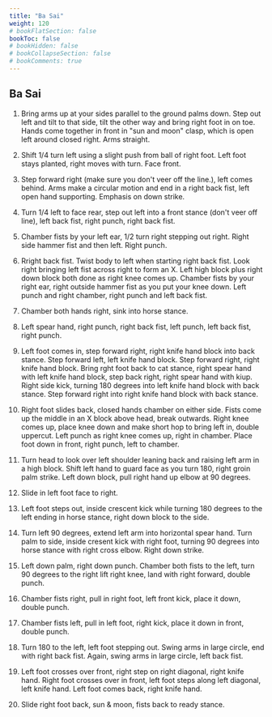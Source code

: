 ```yaml
---
title: "Ba Sai"
weight: 120
# bookFlatSection: false
bookToc: false
# bookHidden: false
# bookCollapseSection: false
# bookComments: true
---
```

## Ba Sai
1. Bring arms up at your sides parallel to the ground palms down.  Step out left and tilt to that side,
tilt the other way and bring right foot in on toe. Hands come together in front in "sun and moon" clasp, which is open left around 
closed right. Arms straight.

2. Shift 1/4 turn left using a slight push from ball of right foot. Left foot stays
planted, right moves with turn. Face front.

3. Step forward right (make sure you don't veer off the line.), left comes behind. Arms make a circular 
motion and end in a right back fist, left open hand supporting.  Emphasis on down strike.

4. Turn 1/4 left to face rear, step out left into a front stance (don't veer off line), left back
fist, right punch, right back fist. 

5. Chamber fists by your left ear, 1/2 turn right stepping out right.
Right side hammer fist and then left. Right punch.


6. Rright back fist. Twist body to left when starting right back fist.
Look right bringing left fist across right to form an X. Left
high block plus right down block both done as right knee comes up.
Chamber fists by your right ear, right outside hammer fist as you 
put your knee down. Left punch and right chamber, right punch and 
left back fist. 

7. Chamber both hands right, sink into horse stance.

8. Left spear hand, right punch, right back fist, left punch,
left back fist, right punch. 

9. Left foot comes in, step forward right, right knife hand block into back stance. Step forward left, left knife hand block.
Step forward right, right knife hand block.  Bring rght foot 
back to cat stance, right spear hand with left knife hand block, step back right, right spear hand with kiup.  Right side kick, turning 180 
degrees into left knife hand block with back stance. Step forward right into 
right knife hand block with back stance. 

10. Right foot slides back, closed hands chamber on either side.
Fists come up the middle in an X block above head, break outwards.
Right knee comes up, place knee down and make short hop to
bring left in, double uppercut.  Left punch as right knee comes up, right in chamber.
Place foot down in front, right punch, left to chamber. 

11. Turn head to look over left shoulder leaning back and
raising left arm in a high block.  Shift left hand to guard face as you 
turn 180, right groin palm strike.  Left down block, pull right 
hand up elbow at 90 degrees. 

12. Slide in left foot face to right.

13. Left foot steps out, inside crescent kick while turning 180 degrees to the left 
ending in horse stance, right down block to the side.  

14. Turn left 90 degrees, extend left arm into horizontal
spear hand. Turn palm to side, inside cresent kick with right foot, turning 90
degrees into horse stance with right cross elbow. Right down strike. 

15. Left down palm, right down punch. Chamber both fists to the left, turn 90 degrees to the right
lift right knee, land with right forward, double punch.

16. Chamber fists right, pull in right foot, left front kick, place it down, double punch.

17. Chamber fists left, pull in left foot, right kick, place it down in front,
double punch.

18. Turn 180 to the left, left foot stepping out.  Swing arms in 
large circle, end with right back fist.  Again, swing arms in 
large circle, left back fist.

19. Left foot crosses over front, right step on right diagonal,
right knife hand. Right foot crosses over in front, left foot steps along left
diagonal, left knife hand.  Left foot comes back, right knife hand.

20. Slide right foot back, sun & moon, fists back to ready stance.
